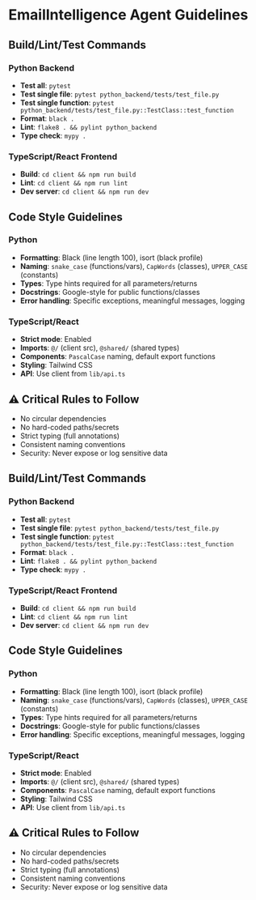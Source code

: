 # EmailIntelligence Agent Guidelines

## Build/Lint/Test Commands
### Python Backend
- **Test all**: `pytest`
- **Test single file**: `pytest python_backend/tests/test_file.py`
- **Test single function**: `pytest python_backend/tests/test_file.py::TestClass::test_function`
- **Format**: `black .`
- **Lint**: `flake8 . && pylint python_backend`
- **Type check**: `mypy .`

### TypeScript/React Frontend
- **Build**: `cd client && npm run build`
- **Lint**: `cd client && npm run lint`
- **Dev server**: `cd client && npm run dev`

## Code Style Guidelines
### Python
- **Formatting**: Black (line length 100), isort (black profile)
- **Naming**: `snake_case` (functions/vars), `CapWords` (classes), `UPPER_CASE` (constants)
- **Types**: Type hints required for all parameters/returns
- **Docstrings**: Google-style for public functions/classes
- **Error handling**: Specific exceptions, meaningful messages, logging

### TypeScript/React
- **Strict mode**: Enabled
- **Imports**: `@/` (client src), `@shared/` (shared types)
- **Components**: `PascalCase` naming, default export functions
- **Styling**: Tailwind CSS
- **API**: Use client from `lib/api.ts`

## ⚠️ Critical Rules to Follow
- No circular dependencies
- No hard-coded paths/secrets
- Strict typing (full annotations)
- Consistent naming conventions
- Security: Never expose or log sensitive data

## Build/Lint/Test Commands
### Python Backend
- **Test all**: `pytest`
- **Test single file**: `pytest python_backend/tests/test_file.py`
- **Test single function**: `pytest python_backend/tests/test_file.py::TestClass::test_function`
- **Format**: `black .`
- **Lint**: `flake8 . && pylint python_backend`
- **Type check**: `mypy .`

### TypeScript/React Frontend
- **Build**: `cd client && npm run build`
- **Lint**: `cd client && npm run lint`
- **Dev server**: `cd client && npm run dev`

## Code Style Guidelines
### Python
- **Formatting**: Black (line length 100), isort (black profile)
- **Naming**: `snake_case` (functions/vars), `CapWords` (classes), `UPPER_CASE` (constants)
- **Types**: Type hints required for all parameters/returns
- **Docstrings**: Google-style for public functions/classes
- **Error handling**: Specific exceptions, meaningful messages, logging

### TypeScript/React
- **Strict mode**: Enabled
- **Imports**: `@/` (client src), `@shared/` (shared types)
- **Components**: `PascalCase` naming, default export functions
- **Styling**: Tailwind CSS
- **API**: Use client from `lib/api.ts`

## ⚠️ Critical Rules to Follow
- No circular dependencies
- No hard-coded paths/secrets
- Strict typing (full annotations)
- Consistent naming conventions
- Security: Never expose or log sensitive data

